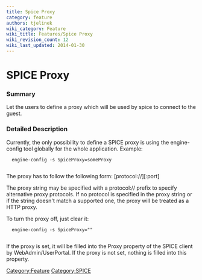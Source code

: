 ```yaml
---
title: Spice Proxy
category: feature
authors: tjelinek
wiki_category: Feature
wiki_title: Features/Spice Proxy
wiki_revision_count: 12
wiki_last_updated: 2014-01-30
---
```


# SPICE Proxy

### Summary

Let the users to define a proxy which will be used by spice to connect to the guest.

### Detailed Description

Currently, the only possibility to define a SPICE proxy is using the engine-config tool globally for the whole application. Example:

      engine-config -s SpiceProxy=someProxy
       

The proxy has to follow the following form: [protocol://]<host>[:port]

The proxy string may be specified with a protocol:// prefix to specify alternative proxy protocols. If no protocol is specified in the proxy string or if the string doesn't match a supported one, the proxy will be treated as a HTTP proxy.

To turn the proxy off, just clear it:

      engine-config -s SpiceProxy=""
       

If the proxy is set, it will be filled into the Proxy property of the SPICE client by WebAdmin/UserPortal. If the proxy is not set, nothing is filled into this property.

<Category:Feature> <Category:SPICE>
